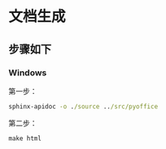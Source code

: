 # 文档生成

## 步骤如下

### Windows

第一步：

```cmd
sphinx-apidoc -o ./source ../src/pyoffice
```

第二步：

```cmd
make html
```

